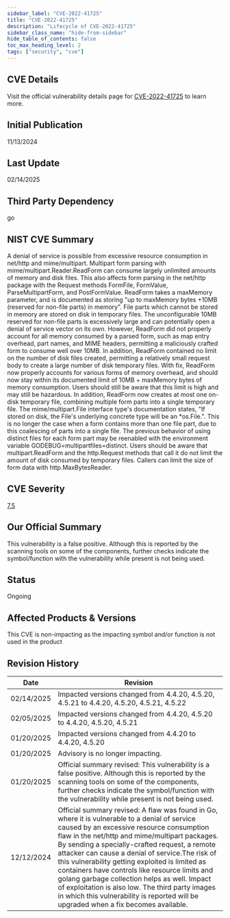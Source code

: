 ```yaml
---
sidebar_label: "CVE-2022-41725"
title: "CVE-2022-41725"
description: "Lifecycle of CVE-2022-41725"
sidebar_class_name: "hide-from-sidebar"
hide_table_of_contents: false
toc_max_heading_level: 2
tags: ["security", "cve"]
---
```


## CVE Details

Visit the official vulnerability details page for [CVE-2022-41725](https://nvd.nist.gov/vuln/detail/cve-2022-41725) to learn more.

## Initial Publication

11/13/2024

## Last Update

02/14/2025

## Third Party Dependency 

go


## NIST CVE Summary

A denial of service is possible from excessive resource consumption in net/http and mime/multipart. Multipart form parsing with mime/multipart.Reader.ReadForm can consume largely unlimited amounts of memory and disk files. This also affects form parsing in the net/http package with the Request methods FormFile, FormValue, ParseMultipartForm, and PostFormValue. ReadForm takes a maxMemory parameter, and is documented as storing "up to maxMemory bytes +10MB (reserved for non-file parts) in memory". File parts which cannot be stored in memory are stored on disk in temporary files. The unconfigurable 10MB reserved for non-file parts is excessively large and can potentially open a denial of service vector on its own. However, ReadForm did not properly account for all memory consumed by a parsed form, such as map entry overhead, part names, and MIME headers, permitting a maliciously crafted form to consume well over 10MB. In addition, ReadForm contained no limit on the number of disk files created, permitting a relatively small request body to create a large number of disk temporary files. With fix, ReadForm now properly accounts for various forms of memory overhead, and should now stay within its documented limit of 10MB + maxMemory bytes of memory consumption. Users should still be aware that this limit is high and may still be hazardous. In addition, ReadForm now creates at most one on-disk temporary file, combining multiple form parts into a single temporary file. The mime/multipart.File interface type's documentation states, "If stored on disk, the File's underlying concrete type will be an *os.File.". This is no longer the case when a form contains more than one file part, due to this coalescing of parts into a single file. The previous behavior of using distinct files for each form part may be reenabled with the environment variable GODEBUG=multipartfiles=distinct. Users should be aware that multipart.ReadForm and the http.Request methods that call it do not limit the amount of disk consumed by temporary files. Callers can limit the size of form data with http.MaxBytesReader.

## CVE Severity

[7.5](https://nvd.nist.gov/vuln/detail/cve-2022-41725)

## Our Official Summary

This vulnerability is a false positive. Although this is reported by the scanning tools on some of the components, further checks indicate the symbol/function with the vulnerability while present is not being used.

## Status

Ongoing

## Affected Products & Versions

This CVE is non-impacting as the impacting symbol and/or function is not used in the product


## Revision History

| Date | Revision |
| --- | --- |
| 02/14/2025 | Impacted versions changed from 4.4.20, 4.5.20, 4.5.21 to 4.4.20, 4.5.20, 4.5.21, 4.5.22 |
| 02/05/2025 | Impacted versions changed from 4.4.20, 4.5.20 to 4.4.20, 4.5.20, 4.5.21 |
| 01/20/2025 | Impacted versions changed from 4.4.20 to 4.4.20, 4.5.20 |
| 01/20/2025 | Advisory is no longer impacting. |
| 01/20/2025 | Official summary revised: This vulnerability is a false positive. Although this is reported by the scanning tools on some of the components, further checks indicate the symbol/function with the vulnerability while present is not being used. |
| 12/12/2024 | Official summary revised: A flaw was found in Go, where it is vulnerable to a denial of service caused by an excessive resource consumption flaw in the net/http and mime/multipart packages. By sending a specially-crafted request, a remote attacker can cause a denial of service.The risk of this vulnerability getting exploited is limited as containers have controls like resource limits and golang garbage collection helps as well. Impact of exploitation is also low. The third party images in which this vulnerability is reported will be upgraded when a fix becomes available. |
